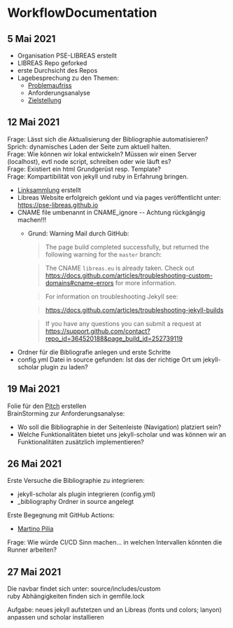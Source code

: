 # WorkflowDocumentation

## 5 Mai 2021

- Organisation PSE-LIBREAS erstellt
- LIBREAS Repo geforked
- erste Durchsicht des Repos
- Lagebesprechung zu den Themen:
  - [Problemaufriss](Problemaufriss.md)
  - Anforderungsanalyse
  - [Zielstellung](Zielstellung.md)

## 12 Mai 2021

Frage: Lässt sich die Aktualisierung der Bibliographie automatisieren? Sprich: dynamisches Laden der Seite zum aktuell halten.  
Frage: Wie können wir lokal entwickeln? Müssen wir einen Server (localhost), evtl node script, schreiben oder wie läuft es?  
Frage: Existiert ein html Grundgerüst resp. Template?  
Frage: Kompartibilität von jekyll und ruby in Erfahrung bringen.

- [Linksammlung](LinkSammlung.md) erstellt
- Libreas Website erfolgreich geklont und via pages veröffentlicht unter: https://pse-libreas.github.io
- CNAME file umbenannt in CNAME_ignore -- Achtung rückgängig machen!!!
  - Grund: Warning Mail durch GitHub:
    > The page build completed successfully, but returned the following warning for the `master` branch: 

    > The CNAME `libreas.eu` is already taken. Check out https://docs.github.com/articles/troubleshooting-custom-domains#cname-errors for more information. 

    > For information on troubleshooting Jekyll see:

    > https://docs.github.com/articles/troubleshooting-jekyll-builds

    > If you have any questions you can submit a request at https://support.github.com/contact?repo_id=364520188&page_build_id=252739119
- Ordner für die Bibliografie anlegen und erste Schritte
- config.yml Datei in source gefunden: Ist das der richtige Ort um jekyll-scholar plugin zu laden?

## 19 Mai 2021

Folie für den [Pitch](https://docs.google.com/presentation/d/1a3fzjT55lzHuVVqnqHDQkSbnFN5oSHKIMs2XqHMaNs4/edit?usp=sharing
) erstellen  
BrainStorming zur Anforderungsanalyse:  
  
- Wo soll die Bibliographie in der Seitenleiste (Navigation) platziert sein?  
- Welche Funktionalitäten bietet uns jekyll-scholar und was können wir an Funktionalitäten zusätzlich implementieren?

## 26 Mai 2021

Erste Versuche die Bibliographie zu integrieren:

- jekyll-scholar als plugin integrieren (config.yml)
- _bibliography Ordner in source angelegt

Erste Begegnung mit GitHub Actions:

- [Martino Pilia](https://martinopilia.com/posts/2020/02/22/migration.html)


Frage: Wie würde CI/CD Sinn machen... in welchen Intervallen könnten die Runner arbeiten?

## 27 Mai 2021

Die navbar findet sich unter: source/includes/custom  
ruby Abhängigkeiten finden sich in gemfile.lock  
  
Aufgabe: neues jekyll aufstetzen und an Libreas (fonts und colors; lanyon) anpassen und scholar installieren
